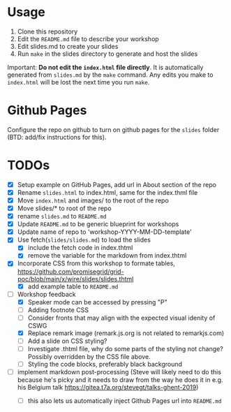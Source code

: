 # Usage

1. Clone this repository
2. Edit the `README.md` file to describe your workshop
3. Edit slides.md to create your slides
4. Run `make` in the slides directory to generate and host the slides

Important:  **Do not edit the `index.html` file directly**.  It is
automatically generated from `slides.md` by the `make` command.  Any
edits you make to `index.html` will be lost the next time you run
`make`.

# Github Pages

Configure the repo on github to turn on github pages for the `slides`
folder (BTD: add/fix instructions for this).

# TODOs
- [x] Setup example on GitHub Pages, add url in About section of the repo
- [X] Rename `slides.html` to index.html, same for the index.thml file
- [X] Move `index.html` and images/ to the root of the repo
- [X] Move slides/\* to root of the repo
- [X] rename `slides.md` to `README.md`
- [X] Update `README.md` to be generic blueprint for workshops
- [X] Update name of repo to 'workshop-YYYY-MM-DD-template'
- [X] Use fetch(`slides/slides.md`) to load the slides
    - [X] include the fetch code in index.thtml
    - [X] remove the variable for the markdown from index.thtml
- [X] Incorporate CSS from this workshop to formate tables, https://github.com/promisegrid/grid-poc/blob/main/x/wire/slides/slides.thtml
    - [X] add example table to `README.md`
- [ ] Workshop feedback
    - [X] Speaker mode can be accessed by pressing "P"
    - [ ] Adding footnote CSS
    - [ ] Consider fronts that may align with the expected visual idenity of CSWG
    - [x] Replace remark image (remark.js.org is not related to remarkjs.com)
    - [ ] Add a slide on CSS styling?
    - [ ] Investigate .thtml file, why do some parts of the styling not change? Possibly overridden by the CSS file above.
    - [ ] Styling the code blocks, preferably black background
- [ ] implement markdown post-processing (Steve will likely need to do
      this because he's picky and it needs to draw from the way he
      does it in e.g. his Belgium talk
      https://gitea.t7a.org/stevegt/talks-ghent-2019)
    - [ ] this also lets us automatically inject Github Pages url into `README.md`









